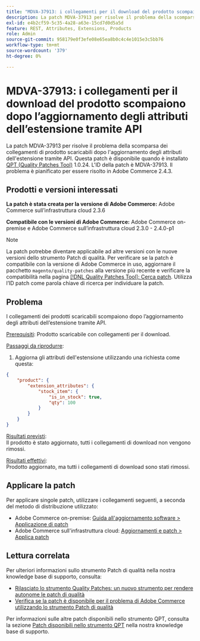 ```yaml
---
title: "MDVA-37913: i collegamenti per il download del prodotto scompaiono dopo l’aggiornamento degli attributi di estensione tramite API"
description: La patch MDVA-37913 per risolve il problema della scomparsa dei collegamenti di prodotto scaricabili dopo l'aggiornamento degli attributi dell'estensione tramite API. Questa patch è disponibile quando è installato [Quality Patches Tool (QPT)](/help/announcements/adobe-commerce-announcements/magento-quality-patches-released-new-tool-to-self-serve-quality-patches.md) 1.0.24. L'ID della patch è MDVA-37913. Il problema è pianificato per essere risolto in Adobe Commerce 2.4.3.
exl-id: e4b2cf59-5c35-4a28-a63e-15cd7d0d5a5d
feature: REST, Attributes, Extensions, Products
role: Admin
source-git-commit: 958179e0f3efe08e65ea8b0c4c4e1015e3c5bb76
workflow-type: tm+mt
source-wordcount: '379'
ht-degree: 0%

---
```


# MDVA-37913: i collegamenti per il download del prodotto scompaiono dopo l’aggiornamento degli attributi dell’estensione tramite API

La patch MDVA-37913 per risolve il problema della scomparsa dei collegamenti di prodotto scaricabili dopo l&#39;aggiornamento degli attributi dell&#39;estensione tramite API. Questa patch è disponibile quando è installato [QPT (Quality Patches Tool)](/help/announcements/adobe-commerce-announcements/magento-quality-patches-released-new-tool-to-self-serve-quality-patches.md) 1.0.24. L&#39;ID della patch è MDVA-37913. Il problema è pianificato per essere risolto in Adobe Commerce 2.4.3.


## Prodotti e versioni interessati

**La patch è stata creata per la versione di Adobe Commerce:**
Adobe Commerce sull’infrastruttura cloud 2.3.6

**Compatibile con le versioni di Adobe Commerce:**
Adobe Commerce on-premise e Adobe Commerce sull’infrastruttura cloud 2.3.0 - 2.4.0-p1
>[!NOTE]
>
>La patch potrebbe diventare applicabile ad altre versioni con le nuove versioni dello strumento Patch di qualità. Per verificare se la patch è compatibile con la versione di Adobe Commerce in uso, aggiornare il pacchetto `magento/quality-patches` alla versione più recente e verificare la compatibilità nella pagina [[!DNL Quality Patches Tool]: Cerca patch](https://devdocs.magento.com/quality-patches/tool.html#patch-grid). Utilizza l’ID patch come parola chiave di ricerca per individuare la patch.


## Problema

I collegamenti dei prodotti scaricabili scompaiono dopo l’aggiornamento degli attributi dell’estensione tramite API.

<u>Prerequisiti</u>:
Prodotto scaricabile con collegamenti per il download.

<u>Passaggi da riprodurre</u>:

1. Aggiorna gli attributi dell&#39;estensione utilizzando una richiesta come questa:

```JSON
{
    "product": {
        "extension_attributes": {
            "stock_item": {
                "is_in_stock": true,
                "qty": 100
            }
        }
    }
}
```

<u>Risultati previsti</u>:<br>
Il prodotto è stato aggiornato, tutti i collegamenti di download non vengono rimossi.

<u>Risultati effettivi</u>:<br>
Prodotto aggiornato, ma tutti i collegamenti di download sono stati rimossi.


## Applicare la patch

Per applicare singole patch, utilizzare i collegamenti seguenti, a seconda del metodo di distribuzione utilizzato:

* Adobe Commerce on-premise: [Guida all&#39;aggiornamento software > Applicazione di patch](https://devdocs.magento.com/guides/v2.4/comp-mgr/patching/mqp.html)
* Adobe Commerce sull&#39;infrastruttura cloud: [Aggiornamenti e patch > Applica patch](https://devdocs.magento.com/cloud/project/project-patch.html)

## Lettura correlata

Per ulteriori informazioni sullo strumento Patch di qualità nella nostra knowledge base di supporto, consulta:

* [Rilasciato lo strumento Quality Patches: un nuovo strumento per rendere autonome le patch di qualità](/help/announcements/adobe-commerce-announcements/magento-quality-patches-released-new-tool-to-self-serve-quality-patches.md)
* [Verifica se la patch è disponibile per il problema di Adobe Commerce utilizzando lo strumento Patch di qualità](/help/support-tools/patches-available-in-qpt-tool/check-patch-for-magento-issue-with-magento-quality-patches.md)

Per informazioni sulle altre patch disponibili nello strumento QPT, consulta la sezione [Patch disponibili nello strumento QPT](https://support.magento.com/hc/en-us/sections/360010506631-Patches-available-in-QPT-tool-) nella nostra knowledge base di supporto.
